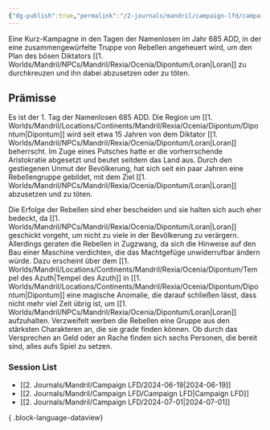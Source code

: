 ```yaml
---
{"dg-publish":true,"permalink":"/2-journals/mandril/campaign-lfd/campaign-lfd/"}
---
```



Eine Kurz-Kampagne in den Tagen der Namenlosen im Jahr 685 ADD, in der eine zusammengewürfelte Truppe von Rebellen angeheuert wird, um den Plan des bösen Diktators [[1. Worlds/Mandril/NPCs/Mandril/Rexia/Ocenia/Dipontum/Loran\|Loran]] zu durchkreuzen und ihn dabei abzusetzen oder zu töten.

## Prämisse

Es ist der 1. Tag der Namenlosen 685 ADD. Die Region um [[1. Worlds/Mandril/Locations/Continents/Mandril/Rexia/Ocenia/Dipontum/Dipontum\|Dipontum]] wird seit etwa 15 Jahren von dem Diktator [[1. Worlds/Mandril/NPCs/Mandril/Rexia/Ocenia/Dipontum/Loran\|Loran]] beherrscht. Im Zuge eines Putsches hatte er die vorherrschende Aristokratie abgesetzt und beutet seitdem das Land aus. Durch den gestiegenen Unmut der Bevölkerung, hat sich seit ein paar Jahren eine Rebellengruppe gebildet, mit dem Ziel [[1. Worlds/Mandril/NPCs/Mandril/Rexia/Ocenia/Dipontum/Loran\|Loran]] abzusetzen und zu töten.

Die Erfolge der Rebellen sind eher bescheiden und sie halten sich auch eher bedeckt, da [[1. Worlds/Mandril/NPCs/Mandril/Rexia/Ocenia/Dipontum/Loran\|Loran]] geschickt vorgeht, um nicht zu viele in der Bevölkerung zu verärgern. Allerdings geraten die Rebellen in Zugzwang, da sich die Hinweise auf den Bau einer Maschine verdichten, die das Machtgefüge unwiderrufbar ändern würde. Dazu erscheint über dem [[1. Worlds/Mandril/Locations/Continents/Mandril/Rexia/Ocenia/Dipontum/Tempel des Azuth\|Tempel des Azuth]] in [[1. Worlds/Mandril/Locations/Continents/Mandril/Rexia/Ocenia/Dipontum/Dipontum\|Dipontum]] eine magische Anomalie, die darauf schließen lässt, dass nicht mehr viel Zeit übrig ist, um [[1. Worlds/Mandril/NPCs/Mandril/Rexia/Ocenia/Dipontum/Loran\|Loran]] aufzuhalten. Verzweifelt werben die Rebellen eine Gruppe aus den stärksten Charakteren an, die sie grade finden können. Ob durch das Versprechen an Geld oder an Rache finden sich sechs Personen, die bereit sind, alles aufs Spiel zu setzen.

### Session List
- [[2. Journals/Mandril/Campaign LFD/2024-06-19\|2024-06-19]]
- [[2. Journals/Mandril/Campaign LFD/Campaign LFD\|Campaign LFD]]
- [[2. Journals/Mandril/Campaign LFD/2024-07-01\|2024-07-01]]

{ .block-language-dataview}
